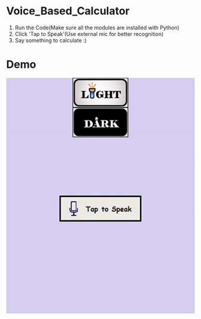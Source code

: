# Voice_Based_Calculator

1. Run the Code(Make sure all the modules are installed with Python)
2. Click 'Tap to Speak'(Use external mic for better recognition)
3. Say something to calculate :)

# Demo

![VBC](https://github.com/Soham7-dev/Voice_Based_Calculator/blob/master/ezgif.com-gif-maker.gif)
